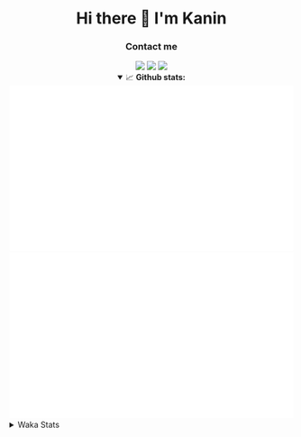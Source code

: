 <div align="center">
 <h1>Hi there 👋 I'm Kanin</h1>
 <h3>Contact me</h3>
 <a href="mailto:im@kanin.dev"><img src="https://img.shields.io/badge/gmail-%23D14836.svg?&style=for-the-badge&logo=gmail&logoColor=white"/></a>
 <a href="https://twitter.com/KaninTwt"><img src="https://img.shields.io/badge/twitter-%231DA1F2.svg?&style=for-the-badge&logo=twitter&logoColor=white"/></a>
 <a href="https://www.linkedin.com/in/KaninDev"><img src="https://img.shields.io/badge/linkedin-%230077B5.svg?&style=for-the-badge&logo=linkedin&logoColor=white"/></a>
<details open>
  <summary>📈 <b>Github stats:</b></summary>
  <img src="https://github.com/Kanin/Kanin/blob/master/scripts/GitHubStats/generated/overview.svg"/>
  <img src="https://github.com/Kanin/Kanin/blob/master/scripts/GitHubStats/generated/languages.svg"/>
</details>
</div>

<details>
 <summary>Waka Stats</summary>

<!--START_SECTION:waka-->
![Code Time](http://img.shields.io/badge/Code%20Time-2%2C150%20hrs%2029%20mins-blue)

![Profile Views](http://img.shields.io/badge/Profile%20Views-0-blue)

![Lines of code](https://img.shields.io/badge/From%20Hello%20World%20I%27ve%20Written-546.0%20thousand%20lines%20of%20code-blue)

**🐱 My GitHub Data** 

> 📦 103.9 kB Used in GitHub's Storage 
 > 
> 🏆 579 Contributions in the Year 2023
 > 
> 🚫 Not Opted to Hire
 > 
> 📜 23 Public Repositories 
 > 
> 🔑 11 Private Repositories 
 > 
**I'm an Early 🐤** 

```text
🌞 Morning                2239 commits        ██████░░░░░░░░░░░░░░░░░░░   25.90 % 
🌆 Daytime                2712 commits        ████████░░░░░░░░░░░░░░░░░   31.37 % 
🌃 Evening                2513 commits        ███████░░░░░░░░░░░░░░░░░░   29.07 % 
🌙 Night                  1181 commits        ███░░░░░░░░░░░░░░░░░░░░░░   13.66 % 
```
📅 **I'm Most Productive on Monday** 

```text
Monday                   1659 commits        █████░░░░░░░░░░░░░░░░░░░░   19.19 % 
Tuesday                  1200 commits        ███░░░░░░░░░░░░░░░░░░░░░░   13.88 % 
Wednesday                840 commits         ██░░░░░░░░░░░░░░░░░░░░░░░   09.72 % 
Thursday                 1327 commits        ████░░░░░░░░░░░░░░░░░░░░░   15.35 % 
Friday                   1462 commits        ████░░░░░░░░░░░░░░░░░░░░░   16.91 % 
Saturday                 823 commits         ██░░░░░░░░░░░░░░░░░░░░░░░   09.52 % 
Sunday                   1334 commits        ████░░░░░░░░░░░░░░░░░░░░░   15.43 % 
```


📊 **This Week I Spent My Time On** 

```text
🕑︎ Time Zone: America/New_York

💬 Programming Languages: 
Python                   4 hrs 32 mins       █████████████████████░░░░   84.30 % 
SQL                      23 mins             ██░░░░░░░░░░░░░░░░░░░░░░░   07.39 % 
virtualenv               19 mins             █░░░░░░░░░░░░░░░░░░░░░░░░   05.88 % 
Bash                     3 mins              ░░░░░░░░░░░░░░░░░░░░░░░░░   01.21 % 
Log File                 1 min               ░░░░░░░░░░░░░░░░░░░░░░░░░   00.44 % 

🔥 Editors: 
PyCharm                  5 hrs 23 mins       █████████████████████████   100.00 % 

🐱‍💻 Projects: 
Community-Bot            4 hrs 3 mins        ███████████████████░░░░░░   75.25 % 
P4P                      1 hr 3 mins         █████░░░░░░░░░░░░░░░░░░░░   19.61 % 
Unknown Project          9 mins              █░░░░░░░░░░░░░░░░░░░░░░░░   02.90 % 
VoiceSphere              7 mins              █░░░░░░░░░░░░░░░░░░░░░░░░   02.23 % 

💻 Operating System: 
Windows                  5 hrs 23 mins       █████████████████████████   100.00 % 
```

**I Mostly Code in Python** 

```text
Python                   28 repos            █████████████████░░░░░░░░   66.67 % 
Java                     5 repos             ███░░░░░░░░░░░░░░░░░░░░░░   11.90 % 
JavaScript               3 repos             ██░░░░░░░░░░░░░░░░░░░░░░░   07.14 % 
Kotlin                   2 repos             █░░░░░░░░░░░░░░░░░░░░░░░░   04.76 % 
HTML                     1 repo              █░░░░░░░░░░░░░░░░░░░░░░░░   02.38 % 
```



**Timeline**

![Lines of Code chart](https://raw.githubusercontent.com/Kanin/Kanin/master/assets/bar_graph.png)


 Last Updated on 15/11/2023 07:04:37 UTC
<!--END_SECTION:waka-->
</details>
